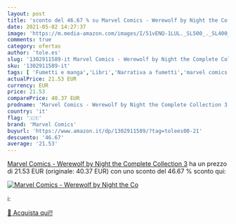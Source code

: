 ```yaml
---
layout: post
title: 'sconto del 46.67 % su Marvel Comics - Werewolf by Night the Co  '
date: 2021-05-02 14:27:37
image: 'https://m.media-amazon.com/images/I/51vENQ-1LUL._SL500_._SL400_.jpg'
comments: true
category: ofertas
author: 'tole.es'
slug: '1302911589-it Marvel Comics - Werewolf by Night the Complete Collection 3'
sku: '1302911589-it'
tags: [ 'Fumetti e manga','Libri','Narrativa a fumetti','marvel comics', ]
actualPrice: 21.53 EUR
currency: EUR
price: 21.53
comparePrice: 40.37 EUR
prodname: 'Marvel Comics - Werewolf by Night the Complete Collection 3'
country: 'it'
flag: '🇮🇹'
brand: 'Marvel Comics'
buyurl: 'https://www.amazon.it/dp/1302911589/?tag=tolees00-21'
descuento: '46.67'
average: '21.53'
---
```


[Marvel Comics - Werewolf by Night the Complete Collection 3](https://www.amazon.it/dp/1302911589/?tag=tolees00-21) ha un prezzo di 21.53 EUR (originale: 40.37 EUR) con uno sconto del 46.67 % sconto qui:

[![Marvel Comics - Werewolf by Night the Co](https://m.media-amazon.com/images/I/51vENQ-1LUL._SL500_._SL400_.jpg)](https://www.amazon.it/dp/1302911589/?tag=tolees00-21)

ℹ️:


[🛒 Acquista qui!!](https://www.amazon.it/dp/1302911589/?tag=tolees00-21)
